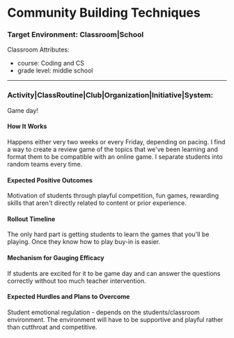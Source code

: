 # Community Building Techniques

### Target Environment: Classroom|School
Classroom Attributes:
* course: Coding and CS
* grade level: middle school

* * *

### Activity|ClassRoutine|Club|Organization|Initiative|System: <NAMEOFTHING>
Game day!

#### How It Works
Happens either very two weeks or every Friday, depending on pacing. I find a way to create a review game
of the topics that we've been learning and format them to be compatible with an online
game. I separate students into random teams every time.

#### Expected Positive Outcomes
Motivation of students through playful competition, fun games, rewarding skills that aren't directly
related to content or prior experience.

#### Rollout Timeline
The only hard part is getting students to learn the games that you'll be playing. Once they know how to play buy-in is easier.

#### Mechanism for Gauging Efficacy
If students are excited for it to be game day and can answer the questions correctly without too much teacher intervention. 

#### Expected Hurdles and Plans to Overcome
Student emotional regulation - depends on the students/classroom environment. The environment will have to be supportive and playful rather than cutthroat and competitive.